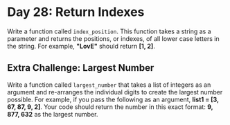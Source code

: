 # Day 28: Return Indexes  

Write a function called `index_position`. This function takes a
string as a parameter and returns the positions, or indexes, of all
lower case letters in the string. For example, **"LovE"** should return
**\[1, 2]**.

## Extra Challenge: Largest Number  

Write a function called `largest_number` that takes a list of
integers as an argument and re-arranges the individual digits to
create the largest number possible. For example, if you pass the
following as an argument, **list1 = \[3, 67, 87, 9, 2]**. Your code
should return the number in this exact format:
**9, 877, 632** as the largest number.
